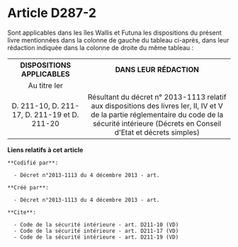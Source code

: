 # Article D287-2

Sont applicables dans les îles Wallis et Futuna les dispositions du présent livre mentionnées dans la colonne de gauche du
tableau ci-après, dans leur rédaction indiquée dans la colonne de droite du même tableau : 

<table>
    <tbody>
      <tr>
        <th>DISPOSITIONS APPLICABLES 

</th>
        <th>DANS LEUR RÉDACTION 

</th>
      </tr>
      <tr>
        <td align="center">Au titre Ier 

</td>
        <td align="center">

</td>
      </tr>
      <tr>
        <td align="center">
D. 211-10, D. 211-17, D. 211-19 et D. 211-20

</td>
        <td align="center">Résultant du décret n° 2013-1113 relatif aux dispositions des livres Ier, II, IV et V de la partie
réglementaire du code de la sécurité intérieure (Décrets en Conseil d'Etat et décrets simples)

</td>
      </tr>
    </tbody>
  </table>

**Liens relatifs à cet article**

	**Codifié par**:

	  - Décret n°2013-1113 du 4 décembre 2013 - art.

	**Créé par**:

	  - Décret n°2013-1113 du 4 décembre 2013 - art.

	**Cite**:

	  - Code de la sécurité intérieure - art. D211-10 (VD)
	  - Code de la sécurité intérieure - art. D211-17 (VD)
	  - Code de la sécurité intérieure - art. D211-19 (VD)
